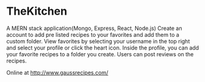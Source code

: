 # TheKitchen

A MERN stack application(Mongo, Express, React, Node.js) Create an account to add pre listed recipes to your favorites and add them to a custom folder. View favorites by selecting your username in the top right and select your profile or click the heart icon. Inside the profile, you can add your favorite recipes to a folder you create. Users can post reviews on the recipes.


Online at http://www.gaussrecipes.com/
